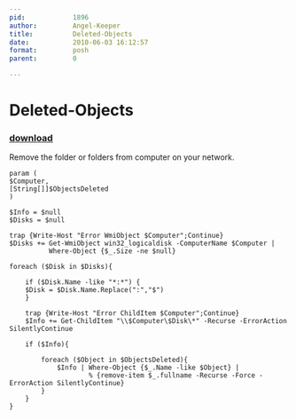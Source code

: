 ```yaml
---
pid:            1896
author:         Angel-Keeper
title:          Deleted-Objects
date:           2010-06-03 16:12:57
format:         posh
parent:         0

---
```


# Deleted-Objects

### [download](Scripts\1896.ps1)

Remove the folder or folders from computer on your network.

```posh
param (
$Computer,
[String[]]$ObjectsDeleted
)

$Info = $null
$Disks = $null

trap {Write-Host "Error WmiObject $Computer";Continue}
$Disks += Get-WmiObject win32_logicaldisk -ComputerName $Computer | 
		  Where-Object {$_.Size -ne $null}

foreach ($Disk in $Disks){
	
	if ($Disk.Name -like "*:*") {
	$Disk = $Disk.Name.Replace(":","$")
	}
	
	trap {Write-Host "Error ChildItem $Computer";Continue}
	$Info += Get-ChildItem "\\$Computer\$Disk\*" -Recurse -ErrorAction SilentlyContinue
		
	if ($Info){
		
		foreach ($Object in $ObjectsDeleted){
			$Info | Where-Object {$_.Name -like $Object} | 
					% {remove-item $_.fullname -Recurse -Force -ErrorAction SilentlyContinue}
		}
	}
}
```

